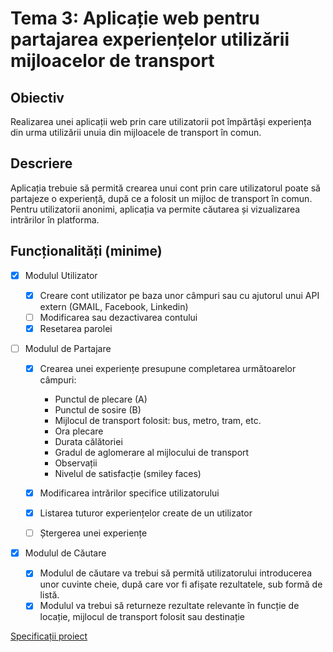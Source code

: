 # Tema 3: Aplicație web pentru partajarea experiențelor utilizării mijloacelor de transport

## Obiectiv

Realizarea unei aplicații web prin care utilizatorii pot împărtăși experiența din urma utilizării unuia din mijloacele de transport în comun.

## Descriere

Aplicația trebuie să permită crearea unui cont prin care utilizatorul poate să partajeze o experiență, după ce a folosit un mijloc de transport în comun. Pentru utilizatorii anonimi, aplicația va permite căutarea și vizualizarea intrărilor în platforma.

## Funcționalități (minime)

- [x] Modulul Utilizator

  - [x] Creare cont utilizator pe baza unor câmpuri sau cu ajutorul unui API extern (GMAIL, Facebook, Linkedin)
  - [ ] Modificarea sau dezactivarea contului
  - [x] Resetarea parolei

- [ ] Modulul de Partajare

  - [x] Crearea unei experiențe presupune completarea următoarelor câmpuri:

    - Punctul de plecare (A)
    - Punctul de sosire (B)
    - Mijlocul de transport folosit: bus, metro, tram, etc.
    - Ora plecare
    - Durata călătoriei
    - Gradul de aglomerare al mijlocului de transport
    - Observații
    - Nivelul de satisfacție (smiley faces)

  - [x] Modificarea intrărilor specifice utilizatorului
  - [x] Listarea tuturor experiențelor create de un utilizator
  - [ ] Ștergerea unei experiențe

- [x] Modulul de Căutare
  - [x] Modulul de căutare va trebui să permită utilizatorului introducerea unor cuvinte cheie, după care vor fi afișate rezultatele, sub formă de listă.
  - [x] Modulul va trebui să returneze rezultate relevante în funcție de locație, mijlocul de transport folosit sau destinație

[Specificații proiect](https://drive.google.com/drive/u/1/folders/1_rYCcGC0epvprSDm1nYNP94Ez9ODvxoQ)
